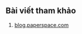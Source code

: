 ## Bài viết tham khảo

1. [blog.paperspace.com](https://blog.paperspace.com/how-to-implement-a-yolo-v3-object-detector-from-scratch-in-pytorch-part-2/)
